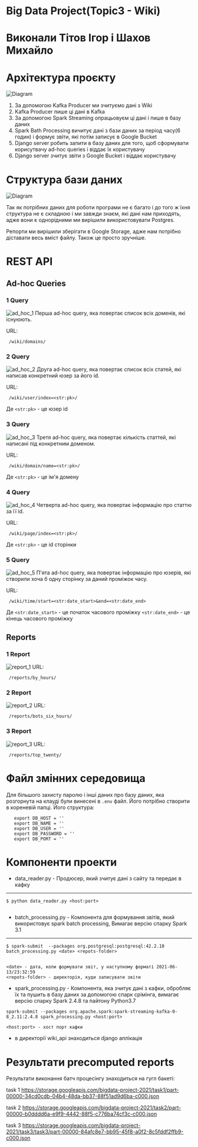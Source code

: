 # Big Data Project(Topic3 - Wiki)
# Виконали Тітов Ігор і Шахов Михайло
# Архітектура проєкту

![Diagram](./documentation/diagrams/Diagram.png)

1) За допомогою Kafka Producer ми зчитуємо дані з Wiki
2) Kafka Producer пише ці дані в Kafka
3) За допомогою Spark Streaming опрацьовуєм ці дані і пише
   в базу даних
4) Spark Bath Processing вичитує дані з бази даних за
   період часу(6 годин) і формує звіти, які потім записує
   в Google Bucket
5) Django server робить запити в базу даних для того, щоб сформувати корисутвачу
ad-hoc queries і віддає їх користувачу
6) Django server зчитує звіти з Google Bucket і віддає користувачу   


# Структура бази даних

![Diagram](./documentation/diagrams/DB_schema.png)

Так як потрібних даних для роботи програми не є багато і
до того ж їхня структура не є складною і ми завжди знаєм, які
дані нам приходять, адже вони є однорідними ми вирішили
використовувати Postgres.

Репорти ми вирішили зберігати в Google Storage, адже нам
потрібно діставати весь вміст файлу. Також це просто зручніше.

# REST API
## Ad-hoc Queries
### 1 Query
![ad_hoc_1](./documentation/rest_api/ad_hoc_1.png)
Перша ad-hoc query, яка повертає список всіх доменів,
які існуюють.

URL:
```
 /wiki/domains/
```
### 2 Query
![ad_hoc_2](./documentation/rest_api/ad_hoc_2.png)
Друга ad-hoc query, яка повертає список всіх статей,
які написав конкретний юзер за його id.

URL:
```
 /wiki/user/index=<str:pk>/
```
Де `<str:pk>` - це юзер id
### 3 Query
![ad_hoc_3](./documentation/rest_api/ad_hoc_3.png)
Третя ad-hoc query, яка повертає кількість статтей,
які написані під конкретним доменом.

URL:
```
 /wiki/domain/name=<str:pk>/
```
Де `<str:pk>` - це ім'я домену
### 4 Query
![ad_hoc_4](./documentation/rest_api/ad_hoc_4.png)
Четверта ad-hoc query, яка повертає інформацію про статтю
за її id.

URL:
```
 /wiki/page/index=<str:pk>/
```
Де `<str:pk>` - це id сторінки
### 5 Query
![ad_hoc_5](./documentation/rest_api/ad_hoc_5.png)
П'ята ad-hoc query, яка повертає інформацію про юзерів,
які створили хоча б одну сторінку за даний проміжок часу.

URL:
```
 /wiki/time/start=<str:date_start>&end=<str:date_end>
```
Де `<str:date_start>` - це початок часового проміжку
   `<str:date_end>` - це кінець часового проміжку 


## Reports
### 1 Report
![report_1](./documentation/rest_api/report_1.png)
URL:
```
 /reports/by_hours/
```
### 2 Report
![report_2](./documentation/rest_api/report_2.png)
URL:
```
 /reports/bots_six_hours/
```
### 3 Report
![report_3](./documentation/rest_api/report_3.png)
URL:
```
 /reports/top_twenty/
```

# Файл змінних середовища
Для більшого захисту паролю і інші даних про базу даних,
яка розгорнута на клауді були винесені в ``.env`` файл.
Його потрібно створити в кореневій папці.
Його структура:
```
   export DB_HOST = ''
   export DB_NAME = ''
   export DB_USER = ''
   export DB_PASSWORD = ''
   export DB_PORT = ''
```

# Компоненти проекти
* data_reader.py - Продюсер, який зчитує дані з сайту та передає в кафку
--------------------------

```
$ python data_reader.py <host:port>


```

* batch_processing.py - Компонента для формування звітів, який використовує spark batch processing, Вимагає версію спарку Spark 3.1
--------------------------

```
$ spark-submit  --packages org.postgresql:postgresql:42.2.10 batch_processing.py <date> <repots-folder>


<date> - дата, коли формувати звіт, у наступному форматі 2021-06-13/23:32:59
<repots-folder> - директорія, куди записувати звіти 

```
* spark_processing.py - Компонента, яка зчитує дані з кафки, обробляє їх та пушить в базу даних за допомогою спарк срімінга, вимагає версію спарку Spark 2.4.8 та 
пайтону Python3.7
```
spark-submit --packages org.apache.spark:spark-streaming-kafka-0-8_2.11:2.4.8 spark_processing.py <host:port>

<host:port> - хост порт кафки
```
* в директорії wiki_api знаходиться django аплікація

# Результати precomputed reports

Результати виконання батч процесінгу знаходиться на гугл бакеті:

task 1 https://storage.googleapis.com/bigdata-project-2021/task1/part-00000-34cd0cdb-04b4-48da-bb37-88f51ad9d6ba-c000.json

task 2 https://storage.googleapis.com/bigdata-project-2021/task2/part-00000-b0dddd6a-e9f9-4442-88f5-c776ba74cf3c-c000.json

task 3 https://storage.googleapis.com/bigdata-project-2021/task3/task3/part-00000-84afc8e7-bb95-45f8-a0f2-8c5fddf2ffb9-c000.json
